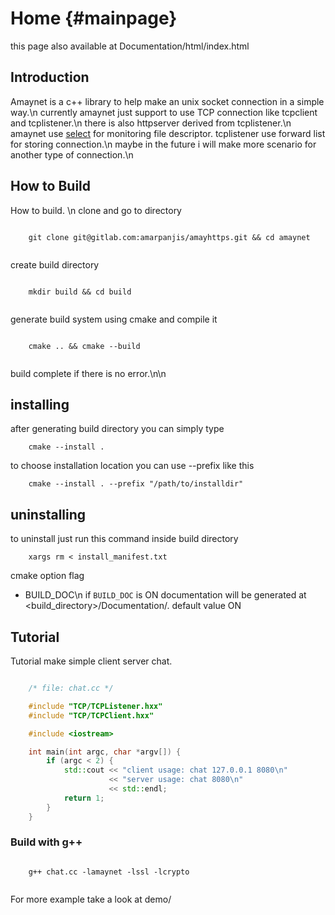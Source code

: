 Home                        {#mainpage}
============

this page also available at Documentation/html/index.html

## Introduction
Amaynet is a c++ library to help make an unix socket connection in a simple way.\n
currently amaynet just support to use TCP connection like tcpclient and tcplistener.\n
there is also httpserver derived from tcplistener.\n
amaynet use [select](https://man7.org/linux/man-pages/man2/select.2.html) for monitoring file descriptor. tcplistener use forward list for storing connection.\n
maybe in the future i will make more scenario for another type of connection.\n

## How to Build
How to build. \n
clone and go to directory
```shell

    git clone git@gitlab.com:amarpanjis/amayhttps.git && cd amaynet
	
```

create build directory
```shell

	mkdir build && cd build
	
```

generate build system using cmake and compile it 
```shell

	cmake .. && cmake --build
	
```
	
build complete if there is no error.\n\n

## installing
after generating build directory you can simply type
```shell
	cmake --install .
```

to choose installation location you can use --prefix like this
```shell
	cmake --install . --prefix "/path/to/installdir"
```

## uninstalling
to uninstall just run this command inside build directory
```shell
	xargs rm < install_manifest.txt
```

cmake option flag
+ BUILD_DOC\n
  if `BUILD_DOC` is ON documentation will be generated at <build_directory>/Documentation/. default value ON

## Tutorial
Tutorial make simple client server chat.
```cpp

	/* file: chat.cc */

    #include "TCP/TCPListener.hxx"
    #include "TCP/TCPClient.hxx"

	#include <iostream>

	int main(int argc, char *argv[]) {
		if (argc < 2) {
		    std::cout << "client usage: chat 127.0.0.1 8080\n"
			          << "server usage: chat 8080\n"
					  << std::endl;
	        return 1;
        }
	}

```

### Build with g++
```shell

    g++ chat.cc -lamaynet -lssl -lcrypto
	
```
For more example take a look at demo/
